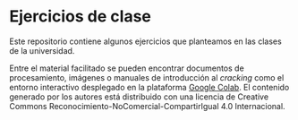 # Ejercicios de clase

Este repositorio contiene algunos ejercicios que planteamos en las clases de la universidad.

Entre el material facilitado se pueden encontrar documentos de procesamiento, imágenes o manuales de introducción al _cracking_ como el entorno interactivo desplegado en la plataforma [Google Colab](https://colab.research.google.com/drive/1RCaa6DzTFLe0zAvGQ4NaXoidEoXeDvPo?usp=sharing). El contenido generado por los autores está distribuido con una licencia de Creative Commons Reconocimiento-NoComercial-CompartirIgual 4.0 Internacional.
